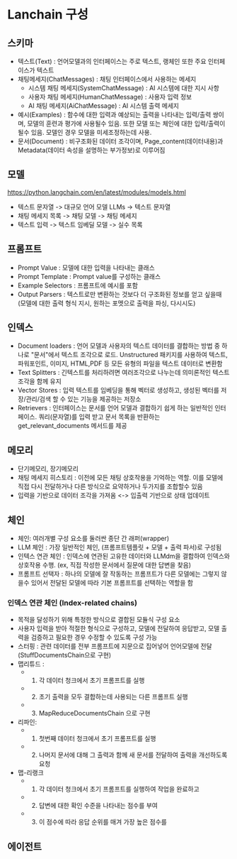 # Lanchain 구성

## 스키마
- 텍스트(Text) : 언어모델과의 인터페이스는 주로 텍스트, 랭체인 또한 주요 인터페이스가 텍스트
- 채팅메세지(ChatMessages) : 채팅 인터페이스에서 사용하는 메세지
    - 시스템 채팅 메세지(SystemChatMessage) : AI 시스템에 대한 지시 사항
    - 사용자 채팅 메세지(HumanChatMessage) : 사용자 입력 정보
    - AI 채팅 메세지(AiChatMessage) : AI 시스템 출력 메세지
- 예시(Examples) : 함수에 대한 입력과 예상되는 출력을 나타내는 입력/출력 쌍이며, 모델의 훈련과 평가에 사용될수 있음. 또한 모델 또는 체인에 대한 입력/출력이 될수 있음. 모델인 경우 모델을 미세조정하는데 사용.
- 문서(Document) : 비구조화된 데이터 조각이며, Page_content(데이터내용)과 Metadata(데이터 속성을 설명하는 부가정보)로 이루어짐

## 모델
https://python.langchain.com/en/latest/modules/models.html
- 텍스트 문자열 -> 대규모 언어 모델 LLMs -> 텍스트 문자열
- 채팅 메세지 목록 -> 채팅 모델 -> 채팅 메세지
- 텍스트 입력 -> 텍스트 임베딜 모델 -> 실수 목록

## 프롬프트
- Prompt Value : 모델에 대한 입력을 나타내는 클래스
- Prompt Template : Prompt value를 구성하는 클래스
- Example Selectors : 프롬프트에 예시를 포함
- Output Parsers : 텍스트로만 변환하는 것보다 더 구조화된 정보를 얻고 싶을때 (모델에 대한 출력 형식 지시, 원하는 포멧으로 출력을 파싱, 다시시도)

## 인덱스
- Document loaders : 언어 모델과 사용자의 텍스트 데이터를 결합하는 방법 중 하나로 "문서"에서 텍스트 조각으로 로드. Unstructured 패키지를 사용하여 텍스트, 파워포인트, 이미지, HTML,PDF 등 모든 유형의 파일을 텍스트 데이터로 변환함
- Text Splitters : 긴텍스트를 처리하려면 여러조각으로 나누는데 의미론적인 텍스트 조각을 함께 유지
- Vector Stores : 입력 텍스트를 임베딩을 통해 벡터로 생성하고, 생성된 벡터를 저장/관리/검색 할 수 있는 기능을 제공하는 저장소
- Retrievers : 인터페이스는 문서를 언어 모델과 결합하기 쉽게 하는 일반적인 인터페이스. 쿼리(문자열)를 입력 받고 문서 목록을 반환하는 get_relevant_documents 메서드를 제공

## 메모리
- 단기메모리, 장기메모리
- 채팅 메세지 히스토리 : 이전에 모든 채팅 상호작용을 기억하는 역할. 이를 모델에 직접 다시 전달하거나 다른 방식으로 요약하거나 두가지를 조합할수 있음
- 입력을 기반으로 데이터 조각을 가져옴 <-> 입출력 기반으로 상태 업데이트

## 체인
- 체인: 여러개별 구성 요소를 둘러싼 종단 간 래퍼(wrapper)
- LLM 체인 : 가장 일반적인 체인, (프롬프트템플릿 + 모델 + 출력 파서)로 구성됨
- 인텍스 연관 체인 : 인덱스에 연관된 고유한 데이터와 LLMdm을 결합하여 인덱스와 상호작용 수행. (ex, 직접 작성한 문서에서 질문에 대한 답변을 찾음)
- 프롬프트 선택자 : 하나의 모델에 잘 작동하는 프롬프트가 다른 모델에는 그렇지 않을수 있어서 전달된 모델에 따라 기본 프롬프트를 선택하는 역할을 함

### 인덱스 연관 체인 (Index-related chains)
- 목적을 달성하기 위해 특정한 방식으로 결합된 모듈식 구성 요소
- 사용자 입력을 받아 적절한 형식으로 구성하고, 모델에 전달하여 응답받고, 모델 출력을 검증하고 필요한 경우 수정할 수 있도록 구성 가능
- 스터핑 : 관련 데이터를 전부 프롬프트에 지문으로 집어넣어 언어모델에 전달 (StuffDocumentsChain으로 구현)
- 맵리튜드 : 
    - 1. 각 데이터 청크에서 초기 프롬프트를 실행
    - 2. 초기 출력을 모두 결합하는데 사용되는 다른 프롬프트 실행
    - 3. MapReduceDocumentsChain 으로 구현
- 리파인: 
    - 1. 첫번째 데이터 청크에서 초기 프롬프트를 실행
    - 2. 나머지 문서에 대해 그 출력과 함께 새 문서를 전달하여 출력을 개선하도록 요청
- 맵-리랭크
    - 1. 각 데이터 청크에서 초기 프롬프트를 실행하여 작업을 완료하고
    - 2. 답변에 대한 확인 수준을 나타내는 점수를 부여
    - 3. 이 점수에 따라 응답 순위를 매겨 가장 높은 점수를  



## 에이전트
